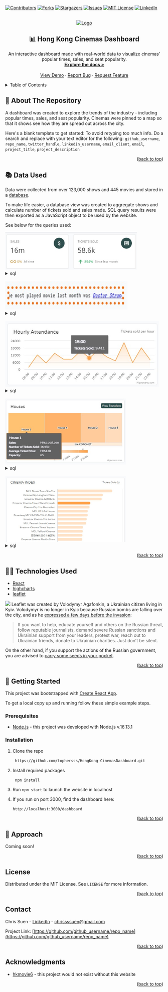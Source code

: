 <div id="top"></div>
<!--
*** Thanks for checking out the Best-README-Template. If you have a suggestion
*** that would make this better, please fork the repo and create a pull request
*** or simply open an issue with the tag "enhancement".
*** Don't forget to give the project a star!
*** Thanks again! Now go create something AMAZING! :D
-->



<!-- PROJECT SHIELDS -->
<!--
*** I'm using markdown "reference style" links for readability.
*** Reference links are enclosed in brackets [ ] instead of parentheses ( ).
*** See the bottom of this document for the declaration of the reference variables
*** for contributors-url, forks-url, etc. This is an optional, concise syntax you may use.
*** https://www.markdownguide.org/basic-syntax/#reference-style-links
-->
[![Contributors][contributors-shield]][contributors-url]
[![Forks][forks-shield]][forks-url]
[![Stargazers][stars-shield]][stars-url]
[![Issues][issues-shield]][issues-url]
[![MIT License][license-shield]][license-url]
[![LinkedIn][linkedin-shield]][linkedin-url]



<!-- PROJECT LOGO -->
<br />
<div align="center">
  <a href="https://github.com/github_username/repo_name">
    <img src="images/logo.png" alt="Logo" width="80" height="80">
  </a>

<h2 align="center">📊 Hong Kong Cinemas Dashboard</h2>

  <p align="center">
	An interactive dashboard made with real-world data to visualize cinemas' popular times, sales, and seat popularity.
    <br />
    <a href="https://github.com/github_username/repo_name"><strong>Explore the docs »</strong></a>
    <br />
    <br />
    <a href="https://github.com/github_username/repo_name">View Demo</a>
    ·
    <a href="https://github.com/github_username/repo_name/issues">Report Bug</a>
    ·
    <a href="https://github.com/github_username/repo_name/issues">Request Feature</a>
  </p>
</div>



<!-- TABLE OF CONTENTS -->
<details>
  <summary>Table of Contents</summary>
  <ol>
    <li>
      <a href="#about-the-repository">About The Repository</a>
    </li>
    <li>
        <a href="#data-used">Data Used</a>
    </li>
    <li>
        <a href="#technologies-used">Technologies Used</a>
    </li>
    <li>
      <a href="#getting-started">Getting Started</a>
      <ul>
        <li><a href="#prerequisites">Prerequisites</a></li>
        <li><a href="#installation">Installation</a></li>
      </ul>
    </li>
    <li>
        <a href="#observations">Observations</a>
    </li>
    <li><a href="#license">License</a></li>
    <li><a href="#contact">Contact</a></li>
    <li><a href="#acknowledgments">Acknowledgments</a></li>
  </ol>
</details>



<!-- ABOUT THE REPOSITORY -->
## 🧐 About The Repository
<div id="about-the-repository"></div>

A dashboard was created to explore the trends of the industry - including popular times, sales, and seat popularity. Cinemas were pinned to a map so that it shows see how they are spread out across the city.

Here's a blank template to get started: To avoid retyping too much info. Do a search and replace with your text editor for the following: `github_username`, `repo_name`, `twitter_handle`, `linkedin_username`, `email_client`, `email`, `project_title`, `project_description`

<p align="right">(<a href="#top">back to top</a>)</p>


## 📚  Data Used
<div id="data-used"></div>

Data were collected from over 123,000 shows and 445 movies and stored in a [database](). 

To make life easier, a database view was created to aggregate shows and calculate number of tickets sold and sales made. SQL query results were then exported as a JavaScript object to be used by the website.

See below for the queries used:

<img src="screenshots/data-used__1.jpg" alt="Logo" height="120" width="420">
<details> 
<summary>sql</summary>

```sql
SELECT
    b.theatreID 
    , a.theatre as 'theatreTC'
    , b.name_en as 'theatreEN'
    , SUM(a.profit) as 'OverallSales'
    , SUM(CASE WHEN strftime('%Y-%m', a.movie_starttime) = strftime('%Y-%m', 'now') AND a.theatre IS NOT NULL THEN a.profit ELSE 0 END) as 'CurrentMonthSales'
    , SUM(CASE WHEN strftime('%Y-%m', a.movie_starttime) = strftime('%Y-%m', 'now', '-32 days') AND a.theatre IS NOT NULL THEN a.profit ELSE 0 END) as 'PrevMonthSales'
    , SUM(CASE WHEN strftime('%W', a.movie_starttime) = strftime('%W', 'now') THEN a.profit ELSE 0 END) as 'CurrentWeekSales'
    , SUM(CASE WHEN strftime('%W', a.movie_starttime) = strftime('%W', 'now', '-7 days') THEN a.profit ELSE 0 END) as 'PrevWeekSales'
    , SUM(a.ticket_sold) as 'OverallTicketsSold'
    , SUM(CASE WHEN strftime('%Y-%m', a.movie_starttime) = strftime('%Y-%m', 'now') THEN a.ticket_sold ELSE 0 END) as 'CurrentMonthTicketsSold'
    , SUM(CASE WHEN strftime('%Y-%m', a.movie_starttime) = strftime('%Y-%m', 'now', '-32 days') THEN a.ticket_sold ELSE 0 END) as 'PrevMonthTicketsSold'
    , SUM(CASE WHEN strftime('%W', a.movie_starttime) = strftime('%W', 'now') THEN a.ticket_sold ELSE 0 END) as 'CurrentWeekTicketsSold'
    , SUM(CASE WHEN strftime('%W', a.movie_starttime) = strftime('%W', 'now', '-7 days') THEN a.ticket_sold ELSE 0 END) as 'PrevWeekTicketsSold'
FROM vShowDetails as a
INNER JOIN Theatres as b on a.theatre = b.name
WHERE a.theatre is not null
GROUP BY a.theatre
```
</details>

<br>

<img src="screenshots/data-used__2.jpg" alt="Logo" height="90" width="390">
<details> 
<summary>sql</summary>

```sql
WITH 
crowded_session AS (
select
    a.TheatreID
    --, (weekday || '_' || strftime('%H', a.movie_starttime)) as 'session'
    , a.weekday
    , strftime('%H', a.movie_starttime) as 'hh'
    , SUM(a.ticket_sold)
    , ROW_NUMBER() OVER(PARTITION BY a.theatreID ORDER BY SUM(a.ticket_sold) desc) as 'rnk'
from vShowDetails as a 
group by a.theatreID, a.weekday, strftime('%H', a.movie_starttime)
) ,
movie_cnt AS (
select
    a.theatreID
    , SUM( CASE WHEN strftime('%Y-%m', a.movie_starttime) = strftime('%Y-%m', 'now', '-32 days') THEN 1 ELSE 0 END ) as 'cnt'
    --, COUNT(*) as 'cnt'
from vShowDetails as a 
group by a.theatreID
) ,
cheapest_ticket AS (
select
    a.TheatreID
    , a.weekday
    , strftime('%H', a.movie_starttime) as 'hh'
    , AVG(price) as 'avg_price'
    , ROW_NUMBER() OVER(PARTITION BY a.theatreID ORDER BY AVG(price)) as 'rnk'
from vShowDetails as a 
group by a.theatreID, a.weekday, strftime('%H', a.movie_starttime)
) ,
top_movie AS (
select
    a.TheatreID
    , a.movieID
    , a.hkmovie6_code
    , a.name_en
    , SUM( CASE WHEN strftime('%Y-%m', a.movie_starttime) = strftime('%Y-%m', 'now', '-32 days') THEN 1 ELSE 0 END ) as 'cnt'
    , ROW_NUMBER() OVER(PARTITION BY a.theatreID ORDER BY SUM( CASE WHEN strftime('%Y-%m', a.movie_starttime) = strftime('%Y-%m', 'now', '-32 days') THEN 1 ELSE 0 END ) desc) as 'rnk'
from vShowDetails as a 
group by a.theatreID, a.movieID, a.hkmovie6_code, a.name_en
)
SELECT
    a.TheatreID
    , a.weekday as 'crowd_day'
    , a.hh as 'crowd_hh'
    , b.cnt as 'movie_cnt_last_month'
    , c.weekday as 'cheap_day'
    , c.hh as 'cheap_hh'
    , c.avg_price as 'cheap_avg_price'
    , d.movieID as 'most_played_movieID'
    , d.hkmovie6_code as 'most_played_hkmovie6_code'
    , d.name_en as 'most_played_name_en'
    , d.cnt as 'most_played_cnt'
FROM crowded_session as a 
INNER JOIN movie_cnt as b on a.TheatreID = b.TheatreID
INNER JOIN cheapest_ticket as c on a.TheatreID = c.TheatreID and c.rnk = 1
INNER JOIN top_movie as d on a.TheatreID = d.TheatreID and d.rnk = 1
WHERE a.rnk = 1
AND a.TheatreID is not null
```
</details>

<br>

<img src="screenshots/data-used__3.jpg" alt="Logo" height="210" width="490">
<details> 
<summary>sql</summary>

```sql
SELECT * FROM (
SELECT
    main.theatre
    , main.theatreID
    , CASE main.hh
        WHEN '08:00' THEN 0
        WHEN '09:00' THEN 1
        WHEN '10:00' THEN 2
        WHEN '11:00' THEN 3
        WHEN '12:00' THEN 4
        WHEN '13:00' THEN 5
        WHEN '14:00' THEN 6
        WHEN '15:00' THEN 7
        WHEN '16:00' THEN 8
        WHEN '17:00' THEN 9
        WHEN '18:00' THEN 10
        WHEN '19:00' THEN 11
        WHEN '20:00' THEN 12
        WHEN '21:00' THEN 13
        WHEN '22:00' THEN 14
        WHEN '23:00' THEN 15
        WHEN '24:00' THEN 16
        WHEN '01:00' THEN 17
    ELSE -1
    END as 'label'
    , main.hh
    , SUM(ticket_sold) as 'ticket_sold'
    , SUM(capacity) as 'available_seats'
    , (SUM(ticket_sold) * 1.0 / SUM(capacity) ) as 'occupancy'
    , SUM(profit) as 'profit'
    , COUNT(*) as 'nob'
    , CASE WHEN main.hh = '01:00' THEN 2 ELSE 1 END as 'sortVal'
FROM (
    SELECT
        a.theatre, a.theatreID
        , replace(strftime('%H:00', a.movie_starttime), '00:00', '24:00') as 'hh', a.ticket_sold, a.capacity, a.profit
    FROM vShowDetails as a
    INNER JOIN Showtimes as b on a.ShowtimeID = b.ShowtimeID
    INNER JOIN Movies as c on a.MovieID = c.MovieID
    WHERE a.price is not null
) main
WHERE main.hh is not null
GROUP BY main.theatre, main.hh
) final
ORDER BY theatre, sortVal, hh
```
</details>

<br>

<img src="screenshots/data-used__4.jpg" alt="Logo" height="210" width="385">
<details> 
<summary>sql</summary>

```sql
select a.house_name, a.house_alias1, a.houseid, a.theatre, a.theatre_en, a.theatreid, AVG(price) AS 'avg_price', SUM(profit) as 'profit', SUM(ticket_sold) as 'ticket_sold', MIN(CAPACITY) as 'capacity', count(*) as 'nob'
from vShowDetails as a
where a.price is not null
group by a.house_name, a.house_alias1, a.houseid, a.theatre, a.theatre_en, a.theatreid
order by theatreid, profit desc
```
</details>

<br>

<img src="screenshots/data-used__5.jpg" alt="Logo" height="210" width="385">
<details> 
<summary>sql</summary>

```sql
SELECT
    b.theatreID 
    , a.theatre as 'theatreTC'
    , b.name_en as 'theatreEN'
    , SUM(a.profit) as 'OverallSales'
    , SUM(CASE WHEN strftime('%Y-%m', a.movie_starttime) = strftime('%Y-%m', 'now') AND a.theatre IS NOT NULL THEN a.profit ELSE 0 END) as 'CurrentMonthSales'
    , SUM(CASE WHEN strftime('%Y-%m', a.movie_starttime) = strftime('%Y-%m', 'now', '-32 days') AND a.theatre IS NOT NULL THEN a.profit ELSE 0 END) as 'PrevMonthSales'
    , SUM(CASE WHEN strftime('%W', a.movie_starttime) = strftime('%W', 'now') THEN a.profit ELSE 0 END) as 'CurrentWeekSales'
    , SUM(CASE WHEN strftime('%W', a.movie_starttime) = strftime('%W', 'now', '-7 days') THEN a.profit ELSE 0 END) as 'PrevWeekSales'
    , SUM(a.ticket_sold) as 'OverallTicketsSold'
    , SUM(CASE WHEN strftime('%Y-%m', a.movie_starttime) = strftime('%Y-%m', 'now') THEN a.ticket_sold ELSE 0 END) as 'CurrentMonthTicketsSold'
    , SUM(CASE WHEN strftime('%Y-%m', a.movie_starttime) = strftime('%Y-%m', 'now', '-32 days') THEN a.ticket_sold ELSE 0 END) as 'PrevMonthTicketsSold'
    , SUM(CASE WHEN strftime('%W', a.movie_starttime) = strftime('%W', 'now') THEN a.ticket_sold ELSE 0 END) as 'CurrentWeekTicketsSold'
    , SUM(CASE WHEN strftime('%W', a.movie_starttime) = strftime('%W', 'now', '-7 days') THEN a.ticket_sold ELSE 0 END) as 'PrevWeekTicketsSold'
FROM vShowDetails as a
INNER JOIN Theatres as b on a.theatre = b.name
WHERE a.theatre is not null
GROUP BY a.theatre
```
</details>


<p align="right">(<a href="#top">back to top</a>)</p>


## 👨‍💻  Technologies Used
<div id="technologies-used"></div>

* [React](https://reactjs.org/)
* [highcharts](https://www.highcharts.com/)
* [leaflet](https://leafletjs.com/)

<img src="https://upload.wikimedia.org/wikipedia/commons/thumb/4/49/Flag_of_Ukraine.svg/800px-Flag_of_Ukraine.svg.png?20100406171642" height="12"> Leaflet was created by Volodymyr Agafonkin, a Ukrainian citizen living in Kyiv.
Volodymyr is no longer in Kyic because Russian bombs are falling over the city, and as he [expressed a few days before the invasion](https://twitter.com/LeafletJS/status/1496051256409919489):
> If you want to help, educate yourself and others on the Russian threat, follow reputable journalists, demand severe Russian sanctions and Ukrainian support from your leaders, protest war, reach out to Ukrainian friends, donate to Ukrainian charities. Just don’t be silent.

On the other hand, if you support the actions of the Russian government, 
you are advised to [carry some seeds in your pocket](https://www.theguardian.com/world/video/2022/feb/25/ukrainian-woman-sunflower-seeds-russian-soldiers-video).


<p align="right">(<a href="#top">back to top</a>)</p>

<!-- GETTING STARTED -->
## 🚀 Getting Started
<div id="getting-started"></div>

This project was bootstrapped with [Create React App](https://github.com/facebook/create-react-app).

To get a local copy up and running follow these simple example steps.

### Prerequisites
<div id="prerequisites"></div>

* [Node.js](https://nodejs.org/en/) - this project was developed with Node.js v.16.13.1

### Installation
<div id="installation"></div>

1. Clone the repo
   ```sh
	https://github.com/tophersss/HongKong-CinemasDashboard.git
   ```
2. Install required packages
   ```sh
	npm install
   ```
    
3. Run `npm start` to launch the website in localhost

4. If you run on port 3000, find the dashboard here:
	```
	http://localhost:3000/dashboard
	```


<p align="right">(<a href="#top">back to top</a>)</p>

## 👣 Approach
<div id="approach"></div>

Coming soon!


</details>

<p align="right">(<a href="#top">back to top</a>)</p>

<!-- LICENSE -->
## License
<div id="license"></div>

Distributed under the MIT License. See `LICENSE` for more information.

<p align="right">(<a href="#top">back to top</a>)</p>



<!-- CONTACT -->
## Contact
<div id="contact"></div>

Chris Suen - [LinkedIn](https://twitter.com/twitter_handle) - chrissssuen@gmail.com

Project Link: [https://github.com/github_username/repo_name](https://github.com/github_username/repo_name)

<p align="right">(<a href="#top">back to top</a>)</p>



<!-- ACKNOWLEDGMENTS -->
## Acknowledgments

* [hkmovie6](hkmovie6-url) - this project would not exist without this website



<p align="right">(<a href="#top">back to top</a>)</p>



<!-- MARKDOWN LINKS & IMAGES -->
<!-- https://www.markdownguide.org/basic-syntax/#reference-style-links -->
[contributors-shield]: https://img.shields.io/github/contributors/tophersss/HongKong-CinemasDashboard?style=for-the-badge
[contributors-url]: https://github.com/tophersss/HongKong-CinemasScraper/graphs/contributors
[forks-shield]: https://img.shields.io/github/forks/tophersss/HongKong-CinemasDashboard?style=for-the-badge
[forks-url]: https://github.com/tophersss/HongKong-CinemasScraper/network/members
[stars-shield]: https://img.shields.io/github/stars/tophersss/HongKong-CinemasDashboard?style=for-the-badge
[stars-url]: https://github.com/tophersss/HongKong-CinemasScraper/stargazers
[issues-shield]: https://img.shields.io/github/issues/tophersss/HongKong-CinemasDashboard?style=for-the-badge
[issues-url]: https://github.com/tophersss/HongKong-CinemasScraper/issues
[license-shield]: https://img.shields.io/github/license/tophersss/HongKong-CinemasDashboard?style=for-the-badge
[license-url]: https://github.com/github_username/repo_name/blob/master/LICENSE.txt
[linkedin-shield]: https://img.shields.io/badge/-LinkedIn-black.svg?style=for-the-badge&logo=linkedin&colorB=555
[linkedin-url]: https://linkedin.com/in/linkedin_username
[product-screenshot]: images/screenshot.png
[hkmovie6-url]: https://hkmovie6.com

